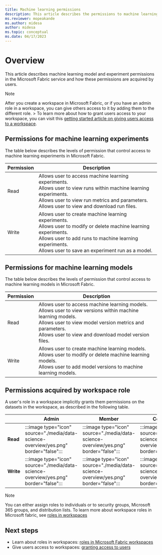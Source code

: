 ```yaml
---
title: Machine learning permissions
description: This article describes the permissions to machine learning models and experiments in Microsoft Fabric and how these permissions are acquired by users.
ms.reviewer: mopeakande
ms.author: midesa
author: midesa 
ms.topic: conceptual
ms.date: 04/17/2023
---
```


# Overview

This article describes machine learning model and experiment permissions in the Microsoft Fabric service and how these permissions are acquired by users.

> [!NOTE]
> After you create a workspace in Microsoft Fabric, or if you have an admin role in a workspace, you can give others access to it by adding them to the different role. > To learn more about how to grant users access to your workspace, you can visit this [getting started article on giving users access to a workspace](../../docs/get-started/give-access-workspaces.md).

## Permissions for machine learning experiments

The table below describes the levels of permission that control access to machine learning experiments in Microsoft Fabric.

|Permission  |Description  |
|------------|-------------|
|Read        | Allows user to access machine learning experiments.<br> Allows user to view runs within machine learning experiments.<br> Allows user to view run metrics and parameters.<br> Allows user to view and download run files.|
|Write       | Allows user to create machine learning experiments.<br> Allows user to modify or delete machine learning experiments.<br> Allows user to add runs to machine learning experiments.<br> Allows user to save an experiment run as a model.|

## Permissions for machine learning models

The table below describes the levels of permission that control access to machine learning models in Microsoft Fabric.

|Permission  |Description  |
|------------|-------------|
|Read        | Allows user to access machine learning models.<br> Allows user to view versions within machine learning models.<br> Allows user to view model version metrics and parameters.<br> Allows user to view and download model version files.|
|Write       | Allows user to create machine learning models.<br> Allows user to modify or delete machine learning models.<br> Allows user to add model versions to machine learning models.|

## Permissions acquired by workspace role

A user's role in a workspace implicitly grants them permissions on the datasets in the workspace, as described in the following table.

|                                       |Admin  |Member  |Contributor  |Viewer |
|---------------------------------------|-------|--------|-------------|-------|
|**Read**                               |:::image type="icon" source="./media/data-science-overview/yes.png" border="false":::    |:::image type="icon" source="./media/data-science-overview/yes.png" border="false":::      |:::image type="icon" source="./media/data-science-overview/yes.png" border="false":::            |:::image type="icon" source="./media/data-science-overview/yes.png" border="false":::     |
|**Write**                              |:::image type="icon" source="./media/data-science-overview/yes.png" border="false":::      |:::image type="icon" source="./media/data-science-overview/yes.png" border="false":::      |:::image type="icon" source="./media/data-science-overview/yes.png" border="false":::            |:::image type="icon" source="./media/data-science-overview/no.png" border="false":::   |

> [!NOTE]
> You can either assign roles to individuals or to security groups, Microsoft 365 groups, and distribution lists. To learn more about workspace roles in Microsoft fabric, see [roles in workspaces](../get-started/roles-workspaces.md)

## Next steps

- Learn about roles in workspaces: [roles in Microsoft Fabric workspaces](../get-started/roles-workspaces.md)
- Give users access to workspaces: [granting access to users](../get-started/give-access-workspaces.md)